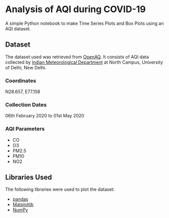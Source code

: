# Analysis of AQI during COVID-19

A simple Python notebook to make Time Series Plots and Box Plots using an AQI dataset.

## Dataset

The dataset used was retrieved from [OpenAQ](https://openaq.org/#/). It consists of AQI data collected by [Indian Meteorological Department](https://mausam.imd.gov.in/) at North Campus, University of Delhi, New Delhi.

### Coordinates

N28.657, E77.158

### Collection Dates

06th February 2020 to 01st May 2020

### AQI Parameters

* CO
* O3
* PM2.5
* PM10
* NO2

## Libraries Used

The following libraries were used to plot the dataset:

* [pandas](https://pandas.pydata.org/)
* [Matplotlib](https://matplotlib.org/)
* [NumPy](https://numpy.org/)
